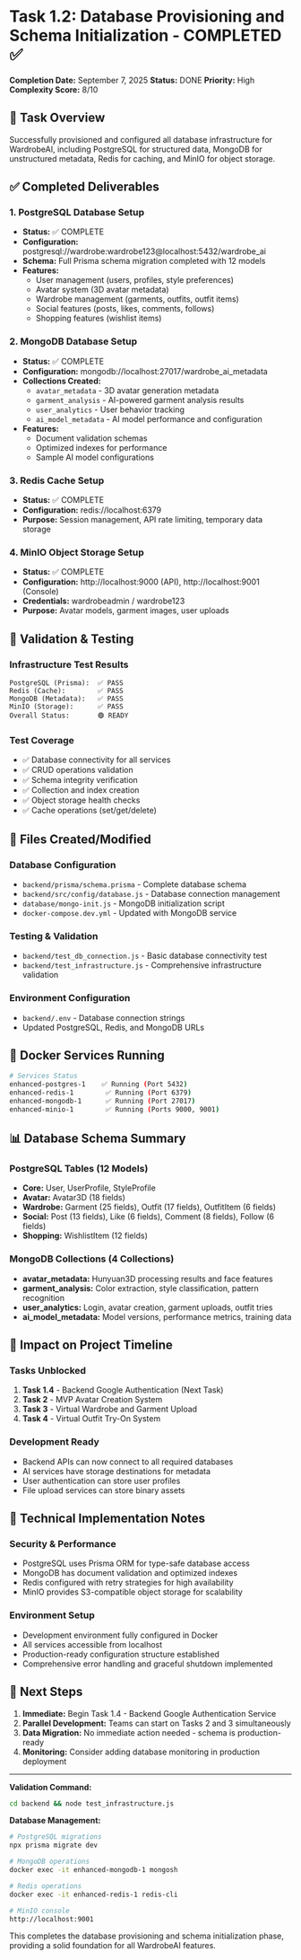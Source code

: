 # Task 1.2: Database Provisioning and Schema Initialization - COMPLETED ✅

**Completion Date:** September 7, 2025
**Status:** DONE
**Priority:** High
**Complexity Score:** 8/10

## 🎯 Task Overview

Successfully provisioned and configured all database infrastructure for WardrobeAI, including PostgreSQL for structured data, MongoDB for unstructured metadata, Redis for caching, and MinIO for object storage.

## ✅ Completed Deliverables

### 1. PostgreSQL Database Setup
- **Status:** ✅ COMPLETE
- **Configuration:** postgresql://wardrobe:wardrobe123@localhost:5432/wardrobe_ai
- **Schema:** Full Prisma schema migration completed with 12 models
- **Features:**
  - User management (users, profiles, style preferences)
  - Avatar system (3D avatar metadata)
  - Wardrobe management (garments, outfits, outfit items)
  - Social features (posts, likes, comments, follows)
  - Shopping features (wishlist items)

### 2. MongoDB Database Setup
- **Status:** ✅ COMPLETE
- **Configuration:** mongodb://localhost:27017/wardrobe_ai_metadata
- **Collections Created:**
  - `avatar_metadata` - 3D avatar generation metadata
  - `garment_analysis` - AI-powered garment analysis results
  - `user_analytics` - User behavior tracking
  - `ai_model_metadata` - AI model performance and configuration
- **Features:**
  - Document validation schemas
  - Optimized indexes for performance
  - Sample AI model configurations

### 3. Redis Cache Setup
- **Status:** ✅ COMPLETE
- **Configuration:** redis://localhost:6379
- **Purpose:** Session management, API rate limiting, temporary data storage

### 4. MinIO Object Storage Setup
- **Status:** ✅ COMPLETE
- **Configuration:** http://localhost:9000 (API), http://localhost:9001 (Console)
- **Credentials:** wardrobeadmin / wardrobe123
- **Purpose:** Avatar models, garment images, user uploads

## 🧪 Validation & Testing

### Infrastructure Test Results
```
PostgreSQL (Prisma):  ✅ PASS
Redis (Cache):        ✅ PASS
MongoDB (Metadata):   ✅ PASS
MinIO (Storage):      ✅ PASS
Overall Status:       🟢 READY
```

### Test Coverage
- ✅ Database connectivity for all services
- ✅ CRUD operations validation
- ✅ Schema integrity verification
- ✅ Collection and index creation
- ✅ Object storage health checks
- ✅ Cache operations (set/get/delete)

## 📁 Files Created/Modified

### Database Configuration
- `backend/prisma/schema.prisma` - Complete database schema
- `backend/src/config/database.js` - Database connection management
- `database/mongo-init.js` - MongoDB initialization script
- `docker-compose.dev.yml` - Updated with MongoDB service

### Testing & Validation
- `backend/test_db_connection.js` - Basic database connectivity test
- `backend/test_infrastructure.js` - Comprehensive infrastructure validation

### Environment Configuration
- `backend/.env` - Database connection strings
- Updated PostgreSQL, Redis, and MongoDB URLs

## 🔗 Docker Services Running

```bash
# Services Status
enhanced-postgres-1    ✅ Running (Port 5432)
enhanced-redis-1        ✅ Running (Port 6379)
enhanced-mongodb-1      ✅ Running (Port 27017)
enhanced-minio-1        ✅ Running (Ports 9000, 9001)
```

## 📊 Database Schema Summary

### PostgreSQL Tables (12 Models)
- **Core:** User, UserProfile, StyleProfile
- **Avatar:** Avatar3D (18 fields)
- **Wardrobe:** Garment (25 fields), Outfit (17 fields), OutfitItem (6 fields)
- **Social:** Post (13 fields), Like (6 fields), Comment (8 fields), Follow (6 fields)
- **Shopping:** WishlistItem (12 fields)

### MongoDB Collections (4 Collections)
- **avatar_metadata:** Hunyuan3D processing results and face features
- **garment_analysis:** Color extraction, style classification, pattern recognition
- **user_analytics:** Login, avatar creation, garment uploads, outfit tries
- **ai_model_metadata:** Model versions, performance metrics, training data

## 🎯 Impact on Project Timeline

### Tasks Unblocked
1. **Task 1.4** - Backend Google Authentication (Next Task)
2. **Task 2** - MVP Avatar Creation System
3. **Task 3** - Virtual Wardrobe and Garment Upload
4. **Task 4** - Virtual Outfit Try-On System

### Development Ready
- Backend APIs can now connect to all required databases
- AI services have storage destinations for metadata
- User authentication can store user profiles
- File upload services can store binary assets

## 🔧 Technical Implementation Notes

### Security & Performance
- PostgreSQL uses Prisma ORM for type-safe database access
- MongoDB has document validation and optimized indexes
- Redis configured with retry strategies for high availability
- MinIO provides S3-compatible object storage for scalability

### Environment Setup
- Development environment fully configured in Docker
- All services accessible from localhost
- Production-ready configuration structure established
- Comprehensive error handling and graceful shutdown implemented

## 📝 Next Steps

1. **Immediate:** Begin Task 1.4 - Backend Google Authentication Service
2. **Parallel Development:** Teams can start on Tasks 2 and 3 simultaneously
3. **Data Migration:** No immediate action needed - schema is production-ready
4. **Monitoring:** Consider adding database monitoring in production deployment

---

**Validation Command:**
```bash
cd backend && node test_infrastructure.js
```

**Database Management:**
```bash
# PostgreSQL migrations
npx prisma migrate dev

# MongoDB operations
docker exec -it enhanced-mongodb-1 mongosh

# Redis operations
docker exec -it enhanced-redis-1 redis-cli

# MinIO console
http://localhost:9001
```

This completes the database provisioning and schema initialization phase, providing a solid foundation for all WardrobeAI features.
